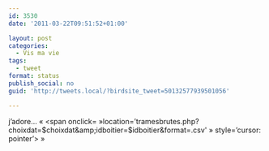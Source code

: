 ```yaml
---
id: 3530
date: '2011-03-22T09:51:52+01:00'

layout: post
categories:
  - Vis ma vie
tags:
  - tweet
format: status
publish_social: no
guid: 'http://tweets.local/?birdsite_tweet=50132577939501056'

---
```


j’adore… « &lt;span onclick= »location=’tramesbrutes.php?choixdat=$choixdat&amp;idboitier=$idboitier&amp;format=.csv' » style=’cursor: pointer’&gt; »